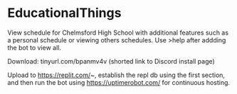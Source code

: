 # EducationalThings

View schedule for Chelmsford High School with additional features such as a personal schedule or viewing others schedules. Use >help after addding the bot to view all.

Download: tinyurl.com/bpanmv4v
(shorted link to Discord install page)

Upload to https://replit.com/~, establish the repl db using the first section, and then run the bot using https://uptimerobot.com/ for continuous hosting.



